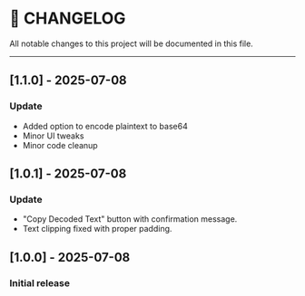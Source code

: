 # 📜 CHANGELOG

All notable changes to this project will be documented in this file.

---

## [1.1.0] - 2025-07-08
### Update
- Added option to encode plaintext to base64
- Minor UI tweaks
- Minor code cleanup

## [1.0.1] - 2025-07-08
### Update
- "Copy Decoded Text" button with confirmation message.
- Text clipping fixed with proper padding.

## [1.0.0] - 2025-07-08
### Initial release
